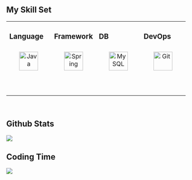 [//]: # (https://profilinator.rishav.dev/ 자동으로 꾸며주는 site)


##  My Skill Set
<table>
  <tr>
    <td valign="top" width="25%">

### Language
<div align="center">
<a href="https://www.java.com/" target="_blank"><img style="margin: 10px" src="https://profilinator.rishav.dev/skills-assets/java-original-wordmark.svg" alt="Java" height="50" /></a>  

[//]: # (<img style="margin: 10px" src="https://profilinator.rishav.dev/skills-assets/kotlinlang-icon.svg" alt="Kotlin" height="50" />  )
<br/>

[//]: # (<img style="margin: 10px" src="https://profilinator.rishav.dev/skills-assets/python-original.svg" alt="Python" height="50" /> )
[//]: # (<img style="margin: 10px" src="https://profilinator.rishav.dev/skills-assets/javascript-original.svg" alt="JavaScript" height="50" />  )
</div>
</td>

<td valign="top" width="25%">

### Framework
<div align="center">
<img style="margin: 10px" src="https://profilinator.rishav.dev/skills-assets/springio-icon.svg" alt="Spring" height="50" />  
<br/>

[//]: # (<img style="margin: 10px" src="https://profilinator.rishav.dev/skills-assets/django-original.svg" alt="Django" height="50" />  )
[//]: # (<img style="margin: 10px" src="https://profilinator.rishav.dev/skills-assets/nodejs-original-wordmark.svg" alt="Node.js" height="50" />  )
</div>
</td>
<td valign="top" width="25%">

### DB
<div align="center">
<img style="margin: 10px" src="https://profilinator.rishav.dev/skills-assets/mysql-original-wordmark.svg" alt="MySQL" height="50" />  
<br/>

[//]: # (<img style="margin: 10px" src="https://profilinator.rishav.dev/skills-assets/mariadb.png" alt="Maria DB" height="50" />  )
[//]: # (<img style="margin: 10px" src="https://profilinator.rishav.dev/skills-assets/postgresql-original-wordmark.svg" alt="PostgreSQL" height="50" />  )
</div>
</td>
<td valign="top" width="25%">

### DevOps
<div align="center">  

[//]: # (<img style="margin: 10px" src="https://profilinator.rishav.dev/skills-assets/amazonwebservices-original-wordmark.svg" alt="AWS" height="50" />  )
<img style="margin: 10px" src="https://profilinator.rishav.dev/skills-assets/git-scm-icon.svg" alt="Git" height="50" />  

[//]: # (<img style="margin: 10px" src="https://profilinator.rishav.dev/skills-assets/docker-original-wordmark.svg" alt="Docker" height="50" />  )
[//]: # (<img style="margin: 10px" src="https://profilinator.rishav.dev/skills-assets/apache_kafka-icon.svg" alt="Kafka" height="50" />  )
</div>
</td>
</tr>
</table>  

<br/>  

## Github Stats
<div align="left"><img src="https://github-readme-stats.vercel.app/api?username=jaeykweon&show_icons=true&count_private=true&hide_border=true" align="center" /></div> 

## Coding Time
<div align="left"><img src="https://github-readme-stats.vercel.app/api/wakatime?username=jaeykweon&layout=compact&show_icons=true&count_private=true&hide_border=true" align="center" /></div> 